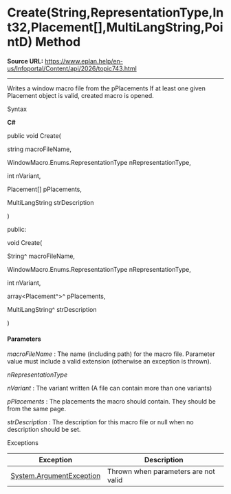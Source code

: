 # Create(String,RepresentationType,Int32,Placement[],MultiLangString,PointD) Method

**Source URL:** https://www.eplan.help/en-us/Infoportal/Content/api/2026/topic743.html

---

Writes a window macro file from the pPlacements If at least one given Placement object is valid, created macro is opened.

Syntax

**C#**



public void Create( 

   string macroFileName,

   WindowMacro.Enums.RepresentationType nRepresentationType,

   int nVariant,

   Placement[] pPlacements,

   MultiLangString strDescription

)

public:

void Create( 

   String^ macroFileName,

   WindowMacro.Enums.RepresentationType nRepresentationType,

   int nVariant,

   array<Placement^>^ pPlacements,

   MultiLangString^ strDescription

)


#### Parameters

*macroFileName*
:   The name (including path) for the macro file. Parameter value must include a valid extension (otherwise an exception is thrown).

*nRepresentationType*


*nVariant*
:   The variant written (A file can contain more than one variants)

*pPlacements*
:   The placements the macro should contain. They should be from the same page.

*strDescription*
:   The description for this macro file or null when no description should be set.

Exceptions

| Exception | Description |
| --- | --- |
| [System.ArgumentException](#) | Thrown when parameters are not valid |
